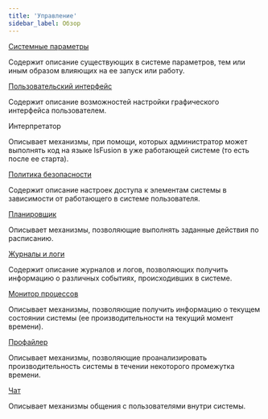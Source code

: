 ```yaml
---
title: 'Управление'
sidebar_label: Обзор
---
```


[Системные параметры](System_parameters.md)

Содержит описание существующих в системе параметров, тем или иным образом влияющих на ее запуск или работу.

[Пользовательский интерфейс](User_interface.md)

Содержит описание возможностей настройки графического интерфейса пользователем.

Интерпретатор

Описывает механизмы, при помощи, которых администратор может выполнять код на языке lsFusion в уже работающей системе (то есть после ее старта).

[Политика безопасности](Security_policy.md)

Содержит описание настроек доступа к элементам системы в зависимости от работающего в системе пользователя.

[Планировщик](Scheduler.md)

Описывает механизмы, позволяющие выполнять заданные действия по расписанию.

[Журналы и логи](Journals_and_logs.md)

Содержит описание журналов и логов, позволяющих получить информацию о различных событиях, происходивших в системе.

[Монитор процессов](Process_monitor.md)

Описывает механизмы, позволяющие получить информацию о текущем состоянии системы (ее производительности на текущий момент времени).

[Профайлер](Profiler.md)

Описывает механизмы, позволяющие проанализировать производительность системы в течении некоторого промежутка времени.

[Чат](Chat.md)

Описывает механизмы общения с пользователями внутри системы.
